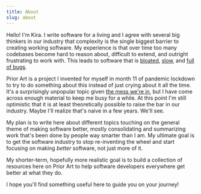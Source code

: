 ```yaml
---
title: About
slug: about
---
```


Hello! I'm Kira. I write software for a living and I agree with several big thinkers in our industry that complexity is the single biggest barrier to creating working software. My experience is that over time too many codebases become hard to reason about, difficult to extend, and outright frustrating to work with. This leads to software that is [bloated](https://idlewords.com/talks/website_obesity.htm), [slow](https://tonsky.me/blog/disenchantment/), and [full of bugs](https://blog.dantup.com/2016/04/have-software-developers-given-up/).

Prior Art is a project I invented for myself in month 11 of pandemic lockdown to try to do something about this instead of just crying about it all the time. It's a surprisingly unpopular topic given [the mess we're in](https://www.youtube.com/watch?v=lKXe3HUG2l4), but I have come across enough material to keep me busy for a while. At this point I'm still optimistic that it is at least theoretically possible to raise the bar in our industry. Maybe I'll realize that's naive in a few years. We'll see.

My plan is to write here about different topics touching on the general theme of making software better, mostly consolidating and summarizing work that's been done by people way smarter than I am. My ultimate goal is to get the software industry to stop re-inventing the wheel and start focusing on making _better_ software, not just more of it. 

My shorter-term, hopefully more realistic goal is to build a collection of resources here on Prior Art to help software developers everywhere get better at what they do. 

I hope you'll find something useful here to guide you on your journey!

